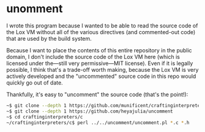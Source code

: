# unomment

I wrote this program because I wanted to be able to read the source code of
the Lox VM without all of the various directives (and commented-out code) that
are used by the build system.

Because I want to place the contents of this entire repository in the public
domain, I don't include the source code of the Lox VM here (which is licensed
under the—still very permissive—MIT license). Even if it is legally possible,
I think that's a trade-off worth making, because the Lox VM is very actively
developed and the "uncommented" source code in this repo would quickly go out
of date.

Thankfully, it's easy to "uncomment" the source code (that's the point!):

```bash
~$ git clone --depth 1 https://github.com/munificent/craftinginterpreters
~$ git clone --depth 1 https://github.com/heyajulia/uncomment
~$ cd craftinginterpreters/c
~/craftinginterpreters/c$ perl ../../uncomment/uncomment.pl *.c *.h
```
